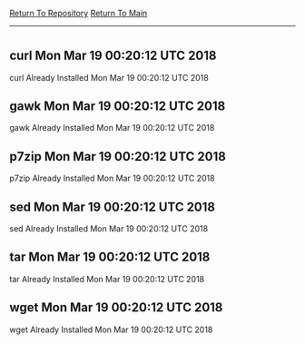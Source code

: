[Return To Repository](https://github.com/deathbybandaid/piholeparser/)
[Return To Main](https://github.com/deathbybandaid/piholeparser/blob/master/RecentRunLogs/Mainlog.md)
____________________________________
# 
## curl Mon Mar 19 00:20:12 UTC 2018
curl Already Installed Mon Mar 19 00:20:12 UTC 2018
## gawk Mon Mar 19 00:20:12 UTC 2018
gawk Already Installed Mon Mar 19 00:20:12 UTC 2018
## p7zip Mon Mar 19 00:20:12 UTC 2018
p7zip Already Installed Mon Mar 19 00:20:12 UTC 2018
## sed Mon Mar 19 00:20:12 UTC 2018
sed Already Installed Mon Mar 19 00:20:12 UTC 2018
## tar Mon Mar 19 00:20:12 UTC 2018
tar Already Installed Mon Mar 19 00:20:12 UTC 2018
## wget Mon Mar 19 00:20:12 UTC 2018
wget Already Installed Mon Mar 19 00:20:12 UTC 2018
